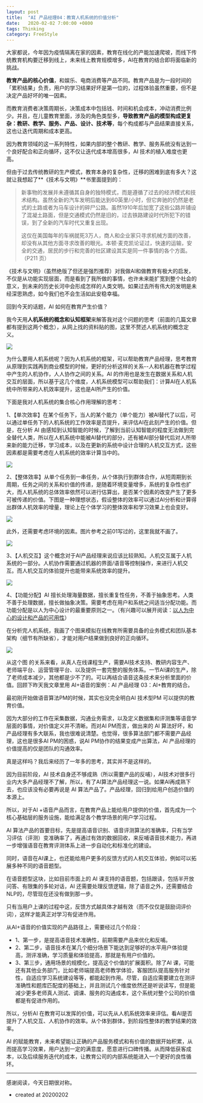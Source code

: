 ```yaml
---
layout: post
title:  "AI 产品经理04：教育人机系统的价值分析"
date:   2020-02-02 7:00:00 +0800
tags: Thinking
category: FreeStyle
---
```


​大家都说，今年因为疫情隔离在家的因素，教育在线化的产能加速爬坡，而线下传统教育机构要迁移到线上，未来线上教育规模增多，AI在教育的结合即将面临新的挑战。


**教育产品的核心价值**，和娱乐、电商消费等产品不同。教育产品是为一段时间的「累积结果」负责，用户的学习结果好坏是第一位的，过程体验虽然重要，但不是决定产品好坏的唯一因素。


而教育消费者决策周期长，决策成本中包括钱、时间和机会成本，冲动消费比例少。并且，在儿童教育里面，涉及的角色类型多，**导致教育产品的模型构成更复杂：教研、教学、服务、产品、设计、技术等**，每个构成都与产品结果直接关系，这也让迭代周期和成本更高。


因为教育领域的这一系列特性，如果内部的整个教研、教学、服务系统没有达到一个良好配合和正向循环，这不仅让迭代成本增高很多，AI 技术的植入难度也更高。


但由于过去传统教研的生产模式，教育本身的复杂性，迁移的困难到底有多大？这就让我想起了**《技术与文明》**书里面提到的：


> 新事物的发展并未遵循其自身的独特模式，而是遵循了过去的经济模式和技术结构。虽然全新的汽车发明后能达到60英里/小时，但它奔驰的仍然是老式的土路或者为马车设计的碎尸公路。虽然1910年后加宽了这些公路并铺设了混凝土路面，但是交通模式仍然是旧的，过去铁路建设时代所犯下的错误，到了全新的汽车时代又重复出现。
> 
> 这仅在美国每年的车祸就死3万人，商人和企业家只寻求机械方面的改善，却没有从其他方面寻求改善的眼光。本顿·麦克凯论证过，快速的运输，安全的交通，居民的步行和完善的社区建设其实是同一件事情的各个方面。（P211 页）




《技术与文明》（虽然绝版了但还是强烈推荐）对我做AI和做教育有极大的启发，不仅是从功能实现层面，而是看到了我所做的事情，也许未来能扩宽到整个社会的意义，到未来的历史长河中会形成怎样的人类文明。如果过去所有伟大的发明是未经深思熟虑，如今我们也不会生活如此安稳幸福。




回到今天的话题，AI 如何在教育产生价值？




我今天用**人机系统的概念和认知框架**来解答我对这个问题的思考（前面的几篇文章都有提到这两个概念），从网上找的资料贴的图，这里不赘述人机系统的概念定义。


![](https://img.ramywu.com/imgs/2020/02/9bccad14762b39b3.jpeg)


为什么要用人机系统呢？因为人机系统的框架，可以帮助教育产品经理，思考教育从原理到实践再到商业模型的时候，更好的分析这样的关系--人和机器在教学过程中产生的人机协作，人人协作之间的关系。AI 的作用也是发生在数据关系和人机交互的层面，所以基于这几个维度，人机系统模型可以帮助我们：计算AI在人机系统中所带来的人机效率提升，这也是AI所产生的价值。



下面是我对人机系统的集合核心作用理解的思考：


1、【单次效率】在某个任务下，当人的某个能力（单个能力）被AI替代了以后，可以通过单任务下的人机系统的工作效率是否提升，来评估AI在此刻产生的价值。但是，在分析 AI 由感知到认知智能的时候，了解到当前认知智能的程度无法做到完全替代人类，所以在人机系统中能被AI替代的部分，还有被AI部分替代后对人所带来新的能力迁移，学习成本，以及在更新的系统中设计合理的人机交互方式，这些因素都是需要考虑在人机系统的效率计算当中的。

![](https://img.ramywu.com/imgs/2020/02/a3c2865cf5c7fc8d.jpeg)




2、【整体效率】从单个任务到一串任务，从个体执行到群体合作，从短周期到长周期，任务之间的关系和价值的传递，是随着环境变量增多，系统的复杂性也扩大，而人机系统的总体效率依然可以进行估算出，是否某个因素的改变产生了更多可被传递的价值。下图是一种理想状态，假设整体的效率可以通过AI分析和计算得出群体人机效率的增量，理论上在个体学习的整体效率和学习效果上也会变好。



![](https://img.ramywu.com/imgs/2020/02/3538afd8daf08281.jpeg)


此外，还需要考虑环境的因素。图片参考之前01写过的，这里我就不画了。

![](https://img.ramywu.com/imgs/2020/02/659706371f158929.jpeg)

3、【人机交互】这个概念对于AI产品经理来说应该比较熟知。人机交互属于人机系统的一部分。人机协作需要通过机器的界面/语音等控制操作，来进行人机交互。而人机交互的体验提升也能带来系统效率的提升。


![](https://img.ramywu.com/imgs/2020/02/be14467cfd4e6843.jpeg)



4、【功能分配】AI 擅长处理海量数据，擅长重复性任务，不善于抽象思考。人类不善于处理数据，擅长做抽象决策。需要考虑在用户和系统之间适当分配功能。而功能分配是以人为中心设计的最重要原则之一。（有兴趣可以展开阅读：[以人为中心的设计和产品的可用性](https://mp.weixin.qq.com/s?__biz=MzUxMTYxMDg1Ng==&mid=2247485013&idx=1&sn=0b741627fa7a9deff0d0980a733153d3&scene=21&token=677791050&lang=zh_CN#wechat_redirect)）




在分析完人机系统，我画了个图来模拟在线教育所需要具备的业务模式和团队基本架构（细节有所缺省），才能对用户结果做到良好的正向循环。


![](https://img.ramywu.com/imgs/2020/02/2d66dbf38a6807ba.jpeg)



从这个图 的关系来看，从真人在线课程生产，需要AI技术支持、教研内容生产、老师端平台、运营管理平台、以及提供一套完整的服务体系。一节AI课的生产，除了老师成本减少，其他都是少不了的。可以再结合语音这条技术来分析里面的价值。回顾下昨天我文章里用 AI+语音的案例：AI 产品经理 03：AI+教育的结合。



最初刚开始做语音算法PM的时候，其实也没完全明白AI 技术型PM 可以提供的教育价值。




因为大部分的工作在采集数据，沟通业务需求，以及定义数据集和评测集等语音学层面的事情，对价值定义并不清晰。而对AI PM而言，做出来的 AI 算法好坏，和产品经理有多大联系，我也很难说清楚。也觉得，很多算法部门都不需要产品经理，这也是很多AI PM的困惑，说AI PM协作的结果变成产出算法，AI 产品经理的价值提高的仅是团队的沟通效率。



真是这样吗？我后来经历了一年多的思考，其实并不是这样的。


因为目前阶段，AI 技术自身还不够成熟（所以需要产品的反哺），AI技术对很多行业内大多产品经理不了解，所以，有了AI算法产品经理这一说。如果AI再成熟下去，也应该没有必要再说是 AI 算法产品了。产品经理，回归到给用户创造价值的本源上。


所以，对于AI +语音产品而言，在教育产品上能给用户提供的价值，首先成为一个核心基础层的服务设施，能给满足各个教学场景的用户学习过程。



AI 算法产品的首要目标，先是提高语音识别、语音评测算法的准确率，只有当学习评估（评测）变准确率了，再通过有效的数据回收，来反哺语音技术能力，再进一步增强语音在教育评测体系上进一步自动化和标准化的建设。


同时，语音在AI课上，也还能给用户更多的反馈方式的人机交互体验，例如可以拓展多种不同的语音题型。


在语音题型这块，比如目前市面上的 AI 课支持的语音题，包括跟读，包括半开放问答、有限集的多轮对话，AI 还需要处理反馈逻辑，除了语音之外，还需要结合NLP的，尽管现在还没有做到那一步。



只有当用户上课的过程中这，反馈方式越具体才越有效（而不仅仅是鼓励词评价词），这样才能真正对学习有促进作用。


从AI+语音的价值实现的产品路径上，需要经过几个阶段：


- 1、第一步，是提高语音技术准确性，前期需要产品来优化和反哺。
- 2、第二步，语音技术在某几个细分场景下能达到足够好的水平用户体验提高，测评准确，学习质量和体验提高，那就是有用户价值的。
- 3、第三步，通用场景的规模化，提高这个价值的扩展面积。除了AI 课，可能还有其他业务部门，比如老师端提高老师教学体验，客服团队提高服务针对性，自适应学习系统建设等等，都能起到作用。尽管，自适应需要建立在测评准确性和题库匹配度的基础上，并且测试几个维度依然还是听说读写，但是能减少更多老师真人测试、调课、服务的沟通成本，这个系统对整个公司的价值都是有促进作用的。



所以，分析AI 在教育可以发挥的价值，可以先从人机系统效率来评估。看AI是否提升了人机交互、人机协作的效率。从个体到群体，到阶段性整体的教学结果的效率。


AI 的赋能教育，未来希望能让正确的产品服务模式和有价值的数据开始积累，从而提高学习效果，用户达到一定的满意度，愿意进行口碑传播。从而降低获客成本，以及后续服务迭代的成本，让教育公司的内部系统能进入一个更好的良性循环。


---

感谢阅读，今天日期很对称。


- created at 20200202
